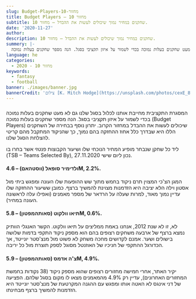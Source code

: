 ```yaml
---
slug: Budget-Players-מחזור-10
title: Budget Players – מחזור 10
subtitle: שחקנים במחיר נמוך שיכולים לעשות את ההבדל – מחזור 10.
date: '2020-11-27'
author:
description: שחקנים במחיר נמוך שיכולים לעשות את ההבדל – מחזור 10.
summery: |-
  המסגרת התקציבית מחייבת אותנו לכלול בסגל שלנו גם לא מעט שחקנים בעלות נמוכה בכדי לשמור על איזון תקציבי בסגל. הנה מספר שחקנים בעלות נמוכה (Budget Players) שיכולים לעשות את ההבדל במחזור הקרוב.
language: he
categories:
  - מחזור 10 - 2020
keywords:
  - fantasy
  - football
banner: ./images/banner.jpg
bannerCredit: 'צילום [K. Mitch Hodge](https://unsplash.com/photos/cexE_8YTndQ) ב [Unsplash](https://unsplash.com)'
---
```


<h3></h3>
<p>
  המסגרת התקציבית מחייבת אותנו לכלול בסגל שלנו גם לא מעט שחקנים בעלות נמוכה בכדי
  לשמור על איזון תקציבי בסגל. הנה מספר שחקנים בעלות נמוכה (Budget Players)
  שיכולים לעשות את ההבדל במחזור הקרוב. יתרון נוסף בבחירה של השחקנים הללו היא
  שבדרך כלל אחוז ההחזקה בהם נמוך, כך שהניקוד המתקבל מהם קריטי להצלחת הסגל שלנו.
</p>
<p>
  ליד כל שחקן שנבחר מופיע המחיר הנוכחי שלו ושיעור הקבוצות פנטזי אשר בחרו בו<br />(TSB
  – Teams Selected By), נכון ליום שישי 27.11.2020.
</p>
<h4>ולדימיר סופאל (ווסטהאם) – 4.6M, 2.2%.</h4>
<p>
  המגן הצ'כי המצוין תרם ניקוד בחמש מתוך שש ההופעות שלו העונה ומפגש ביתי מול
  אסטון וילה הלא יציבה היא הזדמנות מצוינת להמשיך ברצף.<strong> </strong>כמובן
  ששיעור ההחזקה שלו עדיין נמוך מאוד, למרות שעלה על הרדאר של מספר מאמנים (ואפילו
  עלה לראשונה העונה במחיר).
</p>
<h4>תיאו וולקוט (סאותהמפטון) – 5.8M, 0.6%.</h4>
<p>
  לא, זו לא שנת 2012, אנחנו באמת ממליצים על תיאו וולקוט. הקשר האנגלי הוותיק נמצא
  ברצף של ארבעה משחקים רצופים בהם הוא מספק ניקוד התקפי בדמות שלושה בישולים ושער.
  אמנם לקדושים מחכה משחק לא פשוט מול מנצ'סטר יונייטד, אך הכדורגל ההתקפי של
  חניכיו של האוזנטל מסוגל לספק תוצרת מול כל יריבה.
</p>
<h4>צ'ה אדמס (סאותהמפטון) – 5.9M, 4.9%.</h4>
<p>
  יקיר האתר, אחרי חמישה מחזורים רצופים שהוא מספק ניקוד (38 נקודות בחמשת המחזורים
  האחרונים), עדיין רק 4.9% מהמאמנים מצאו לו מקום בסגל שלהם. הפציעה של דני אינגס
  לא האטה אותו ומפגש עם ההגנה המקרטעת של מנצ'סטר יונייטד היא הזדמנות להמשיך ברצף
  מבחינתו.
</p>
